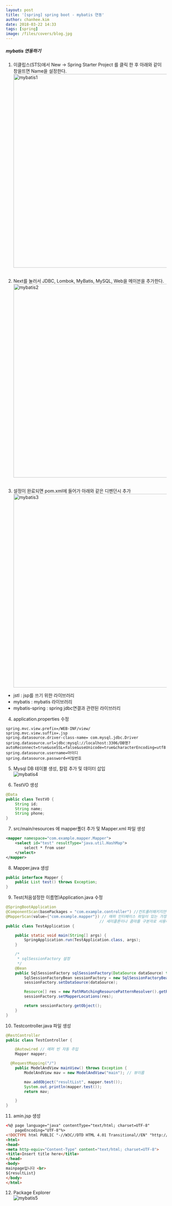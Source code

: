 ```yaml
---
layout: post
title: '[spring] spring boot - mybatis 연동'
author: chanhee.kim
date: 2018-03-22 14:33
tags: [spring]
image: /files/covers/blog.jpg
---
```


##### mybatis 연동하기

1. 이클립스(STS)에서 New -> Spring Starter Project 를 클릭 한 후 아래와 같이 창을뜨면 Name을 설정한다. <br>
<img src="{{ site.baseurl }}/assets/images/mybatis/mybatis1.PNG" width="606" alt="mybatis1"><br><br>

2. Next를 눌러서 JDBC, Lombok, MyBatis, MySQL, Web을 메이븐을 추가한다. <br>
<img src="{{ site.baseurl }}/assets/images/mybatis/mybatis2.PNG" width="606" alt="mybatis2"><br><br>

3. 설정이 완료되면 pom.xml에 들어가 아래와 같은 디펜던시 추가 <br>
<img src="{{ site.baseurl }}/assets/images/mybatis/mybatis3.PNG" width="606" alt="mybatis3"><br>
 - jstl : jsp를 쓰기 위한 라이브러리
 - mybatis : mybatis 라이브러리
 - mybatis-spring : spring jdbc연결과 관련된 라이브러리

 4. application.properties 수정
 ```
 spring.mvc.view.prefix=/WEB-INF/view/
 spring.mvc.view.suffix=.jsp
 spring.datasource.driver-class-name= com.mysql.jdbc.Driver
 spring.datasource.url=jdbc:mysql://localhost:3306/DB명?autoReconnect=true&useSSL=false&useUnicode=true&characterEncoding=utf8
 spring.datasource.username=아이디
 spring.datasource.password=비밀번호
 ```

5. Mysql DB 테이블 생성, 칼럼 추가 및 데이터 삽입<br>
<img src="{{ site.baseurl }}/assets/images/mybatis/mybatis4.PNG" alt="mybatis4"><br>

6. TestVO 생성
``` java
@Data
public class TestVO {
	String id;
	String name;
	String phone;
}
```

7. src/main/resources 에 mapper폴더 추가 및 Mapper.xml 파일 생성
```xml
<mapper namespace="com.example.mapper.Mapper">
	<select id="test" resultType="java.util.HashMap">
		select * from user
	</select>
</mapper>
```

8. Mapper.java 생성
```java
public interface Mapper {
	public List test() throws Exception;
}
```

9. Test(처음설정한 이름명)Application.java 수정
```java
@SpringBootApplication
@ComponentScan(basePackages = "com.example.controller") //컨트롤러패키지안 파일들 빈등록 설정
@MapperScan(value={"com.example.mapper"}) // 매퍼 인터페이스 파일이 있는 가장 상위 패키지를 지정하면 된다.
                                         // 세미콜론이나 콤마를 구분자로 사용해서 한개 이상의 패키지를 셋팅할 수 있다. 매퍼는 지정된 패키지에서 재귀적으로 하위 패키지를 모두 검색할 것이다.
public class TestApplication {

	public static void main(String[] args) {
		SpringApplication.run(TestApplication.class, args);
	}

	/*
	 * sqlSessionFactory 설정
	 */
	@Bean
	public SqlSessionFactory sqlSessionFactory(DataSource dataSource) throws Exception {
		SqlSessionFactoryBean sessionFactory = new SqlSessionFactoryBean();
		sessionFactory.setDataSource(dataSource);

		Resource[] res = new PathMatchingResourcePatternResolver().getResources("classpath:mapper/*Mapper.xml"); // 매퍼xml 클래스패스 지정
		sessionFactory.setMapperLocations(res);

		return sessionFactory.getObject();
	}
}
```

10. Testcontroller.java 파일 생성
```java
@RestController
public class TestController {

	@Autowired // 매퍼 빈 자동 주입
	Mapper mapper;

  @RequestMapping("/")
	public ModelAndView mainView() throws Exception {
		ModelAndView mav = new ModelAndView("main"); // 뷰이름

		mav.addObject("resultList", mapper.test());
		System.out.println(mapper.test());
		return mav;

	}
}
```
11. amin.jsp 생성
```html
<%@ page language="java" contentType="text/html; charset=UTF-8"
    pageEncoding="UTF-8"%>
<!DOCTYPE html PUBLIC "-//W3C//DTD HTML 4.01 Transitional//EN" "http://www.w3.org/TR/html4/loose.dtd">
<html>
<head>
<meta http-equiv="Content-Type" content="text/html; charset=UTF-8">
<title>Insert title here</title>
</head>
<body>
mainpage입니다 <br>
${resultList}
</body>
</html>
```

12. Package Explorer <br>
<img src="{{ site.baseurl }}/assets/images/mybatis/mybatis5.PNG" alt="mybatis5"><br>
